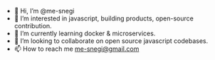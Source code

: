 - 👋 Hi, I’m @me-snegi
- 👀 I’m interested in javascript, building products, open-source contribution.
- 🌱 I’m currently learning docker & microservices.
- 💞️ I’m looking to collaborate on open source javascript codebases.
- 📫 How to reach me me-snegi@gmail.com

<!---
me-snegi/me-snegi is a ✨ special ✨ repository because its `README.md` (this file) appears on your GitHub profile.
You can click the Preview link to take a look at your changes.
--->
